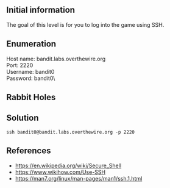 ## Initial information
The goal of this level is for you to log into the game using SSH.

## Enumeration
Host name: bandit.labs.overthewire.org\
Port: 2220\
Username: bandit0\
Password: bandit0\
## Rabbit Holes

## Solution
````
ssh bandit0@bandit.labs.overthewire.org -p 2220
````
## References
- https://en.wikipedia.org/wiki/Secure_Shell
- https://www.wikihow.com/Use-SSH
- https://man7.org/linux/man-pages/man1/ssh.1.html
